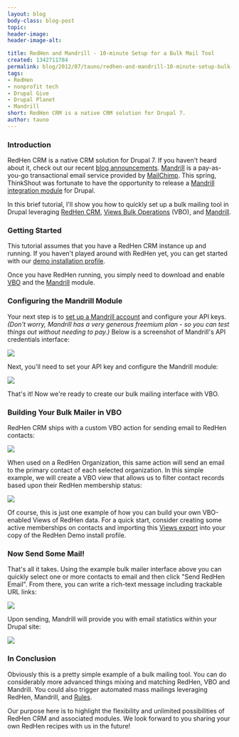 ```yaml
---
layout: blog
body-class: blog-post
topic:
header-image:
header-image-alt:

title: RedHen and Mandrill - 10-minute Setup for a Bulk Mail Tool
created: 1342711784
permalink: blog/2012/07/tauno/redhen-and-mandrill-10-minute-setup-bulk-mail-tool/
tags:
- RedHen
- nonprofit tech
- Drupal Give
- Drupal Planet
- Mandrill
short: RedHen CRM is a native CRM solution for Drupal 7.
author: tauno
---
```

### Introduction

RedHen CRM is a native CRM solution for Drupal 7. If you haven't heard about it, check out our recent [blog announcements](/blog/category/redhen). [Mandrill](http://mandrill.com) is a pay-as-you-go transactional email service provided by [MailChimp](http://mailchimp.com). This spring, ThinkShout was fortunate to have the opportunity to release a [Mandrill integration module](/blog/2012/05/lev/mailchimp-adds-mandrill-integration-campaign-creation) for Drupal.

In this brief tutorial, I'll show you how to quickly set up a bulk mailing tool in Drupal leveraging [RedHen CRM](http://drupal.org/project/redhen), [Views Bulk Operations](http://drupal.org/project/views_bulk_operations) (VBO), and [Mandrill](http://drupal.org/project/mandrill).

### Getting Started

This tutorial assumes that you have a RedHen CRM instance up and running. If you haven't played around with RedHen yet, you can get started with our [demo installation profile](http://drupal.org/project/redhen_demo).

Once you have RedHen running, you simply need to download and enable [VBO](http://drupal.org/project/views_bulk_operations) and the [Mandrill](http://drupal.org/project/mandrill) module.

### Configuring the Mandrill Module

Your next step is to [set up a Mandrill account](http://www.mandrill.com/signup/) and configure your API keys. *(Don't worry, Mandrill has a very generous freemium plan - so you can test things out without needing to pay.)* Below is a screenshot of Mandrill's API credentials interface:

![](https://dl.dropbox.com/s/n2zfahekulj64u2/mandrill_api.png)

Next, you'll need to set your API key and configure the Mandrill module:

![](https://dl.dropbox.com/s/47845cezqc7tx6t/mandrill_config.png)

That's it! Now we're ready to create our bulk mailing interface with VBO.

### Building Your Bulk Mailer in VBO

RedHen CRM ships with a custom VBO action for sending email to RedHen contacts:

![](https://dl.dropbox.com/s/jazmh8udkow11zp/bulk_mailer_vbo_setting.png)

When used on a RedHen Organization, this same action will send an email to the primary contact of each selected organization. In this simple example, we will create a VBO view that allows us to filter contact records based upon their RedHen membership status:

![](https://dl.dropbox.com/s/8quf5p937gvvl2j/bulk_mailer.png)

Of course, this is just one example of how you can build your own VBO-enabled Views of RedHen data. For a quick start, consider creating some active memberships on contacts and importing this [Views export](https://gist.github.com/3114504) into your copy of the RedHen Demo install profile.

### Now Send Some Mail!

That's all it takes. Using the example bulk mailer interface above you can quickly select one or more contacts to email and then click "Send RedHen Email". From there, you can write a rich-text message including trackable URL links:

![](https://dl.dropbox.com/s/uuevsjdx5j3o2mv/bulk_mailer_2.png)

Upon sending, Mandrill will provide you with email statistics within your Drupal site:

![](https://dl.dropbox.com/s/7nwpqzljb9aqicr/mandrill_data.png)

### In Conclusion

Obviously this is a pretty simple example of a bulk mailing tool. You can do considerably more advanced things mixing and matching RedHen, VBO and Mandrill. You could also trigger automated mass mailings leveraging RedHen, Mandrill, and [Rules](http://drupal.org/project/rules).

Our purpose here is to highlight the flexibility and unlimited possibilities of RedHen CRM and associated modules. We look forward to you sharing your own RedHen recipes with us in the future!
